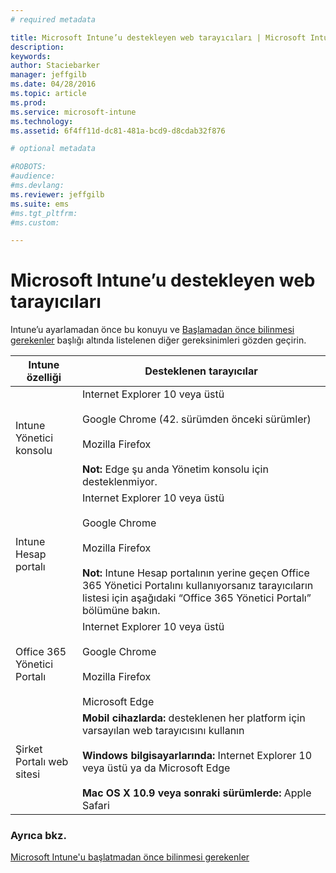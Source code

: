 ```yaml
---
# required metadata

title: Microsoft Intune’u destekleyen web tarayıcıları | Microsoft Intune
description:
keywords:
author: Staciebarker
manager: jeffgilb
ms.date: 04/28/2016
ms.topic: article
ms.prod:
ms.service: microsoft-intune
ms.technology:
ms.assetid: 6f4ff11d-dc81-481a-bcd9-d8cdab32f876

# optional metadata

#ROBOTS:
#audience:
#ms.devlang:
ms.reviewer: jeffgilb
ms.suite: ems
#ms.tgt_pltfrm:
#ms.custom:

---
```


# Microsoft Intune’u destekleyen web tarayıcıları

Intune’u ayarlamadan önce bu konuyu ve [Başlamadan önce bilinmesi gerekenler](what-to-know-before-you-start-microsoft-intune.md) başlığı altında listelenen diğer gereksinimleri gözden geçirin.

|Intune özelliği |Desteklenen tarayıcılar|
|---------|---------|
|Intune Yönetici konsolu     |  Internet Explorer 10 veya üstü<br /><br />Google Chrome (42. sürümden önceki sürümler)<br /><br />Mozilla Firefox <br /><br />**Not:** Edge şu anda Yönetim konsolu için desteklenmiyor.                      
|Intune Hesap portalı     | Internet Explorer 10 veya üstü<br /><br />Google Chrome <br /><br />Mozilla Firefox<br /><br />**Not:** Intune Hesap portalının yerine geçen Office 365 Yönetici Portalını kullanıyorsanız tarayıcıların listesi için aşağıdaki “Office 365 Yönetici Portalı” bölümüne bakın.    
|Office 365 Yönetici Portalı     |Internet Explorer 10 veya üstü<br /><br />Google Chrome<br /><br />Mozilla Firefox <br /><br />Microsoft Edge  |
|Şirket Portalı web sitesi     |**Mobil cihazlarda:** desteklenen her platform için varsayılan web tarayıcısını kullanın   <br /><br />**Windows bilgisayarlarında:** Internet Explorer 10 veya üstü ya da Microsoft Edge<br /><br />**Mac OS X 10.9 veya sonraki sürümlerde:** Apple Safari    |


### Ayrıca bkz.
[Microsoft Intune'u başlatmadan önce bilinmesi gerekenler](what-to-know-before-you-start-microsoft-intune.md)




<!--HONumber=May16_HO2-->


